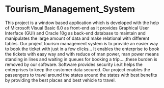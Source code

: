 # Tourism_Management_System
This project is a window based application which is developed with the help of Microsoft Visual Basic 6.0 as front-end as it provides Graphical User Interface (GUI) and Oracle 10g as back-end database to maintain and manipulates the large amount of data and make relational with different tables.
Our project tourism management system is to provide an easier way to book the ticket with just in a few clicks…
It enables the enterprise to book the tickets with easy way and with reduce of man power, man power means standing in lines and waiting in queues for booking a trip….,these burden is removed by our software.  Software provides security i.e.it helps the enterprises to keep the customer data secured.
Our project enables the passengers to travel around the states around the states with best benefits by providing the best places and best vehicle to travel.
